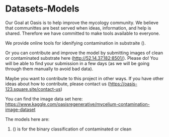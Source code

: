# Datasets-Models
Our Goal at Oasis is to help improve the mycology community. We believe that communittes are best served when ideas, information, and help is shared. Therefore we have committed to make tools available to everyone. 

We provide online tools for idenifying contamination in substraite (). 

Or you can contribute and improve the model by submitting images of clean or contaminated substrate here (http://52.14.37.182:8501/). Please do! You will be able to find your submission in a few days (as we will be going through them manually to avoid bad data). 

Maybe you want to contribute to this project in other ways. If you have other ideas about how to contribute, please contact us (https://oasis-123.square.site/contact-us)

You can find the image data set here: https://www.kaggle.com/oasisregenerative/mycelium-contamination-image-dataset

The models here are:
  1. () is for the binary classification of contaminated or clean
